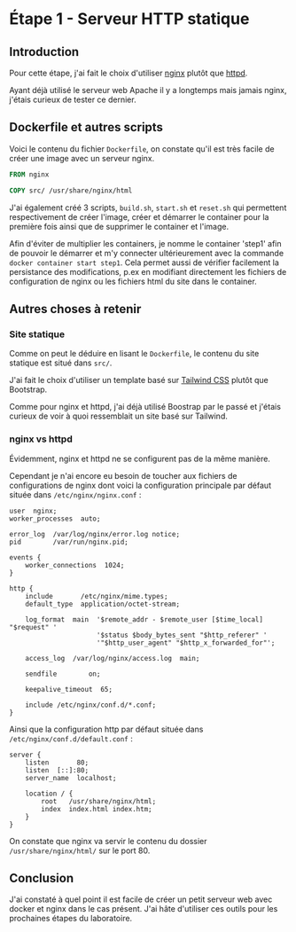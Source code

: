 # Étape 1 - Serveur HTTP statique

## Introduction
Pour cette étape, j'ai fait le choix d'utiliser [nginx](https://nginx.org/) plutôt que [httpd](https://httpd.apache.org/).

Ayant déjà utilisé le serveur web Apache il y a longtemps mais jamais nginx, j'étais curieux de tester ce dernier.

## Dockerfile et autres scripts
Voici le contenu du fichier `Dockerfile`, on constate qu'il est très facile de créer une image avec un serveur nginx.
```dockerfile
FROM nginx

COPY src/ /usr/share/nginx/html
```
J'ai également créé 3 scripts, `build.sh`, `start.sh` et `reset.sh` qui permettent respectivement de créer l'image, créer et démarrer le container pour la première fois ainsi que de supprimer le container et l'image.

Afin d'éviter de multiplier les containers, je nomme le container 'step1' afin de pouvoir le démarrer et m'y connecter ultérieurement avec la commande `docker container start step1`. Cela permet aussi de vérifier facilement la persistance des modifications, p.ex en modifiant directement les fichiers de configuration de nginx ou les fichiers html du site dans le container.

## Autres choses à retenir

### Site statique
Comme on peut le déduire en lisant le `Dockerfile`, le contenu du site statique est situé dans `src/`.

J'ai fait le choix d'utiliser un template basé sur [Tailwind CSS](https://tailwindcss.com/) plutôt que Bootstrap.

Comme pour nginx et httpd, j'ai déjà utilisé Boostrap par le passé et j'étais curieux de voir à quoi ressemblait un site basé sur Tailwind.

### nginx vs httpd
Évidemment, nginx et httpd ne se configurent pas de la même manière.

Cependant je n'ai encore eu besoin de toucher aux fichiers de configurations de nginx dont voici la configuration principale par défaut située dans `/etc/nginx/nginx.conf` :
```
user  nginx;
worker_processes  auto;

error_log  /var/log/nginx/error.log notice;
pid        /var/run/nginx.pid;

events {
    worker_connections  1024;
}

http {
    include       /etc/nginx/mime.types;
    default_type  application/octet-stream;

    log_format  main  '$remote_addr - $remote_user [$time_local] "$request" '
                      '$status $body_bytes_sent "$http_referer" '
                      '"$http_user_agent" "$http_x_forwarded_for"';

    access_log  /var/log/nginx/access.log  main;

    sendfile        on;

    keepalive_timeout  65;

    include /etc/nginx/conf.d/*.conf;
}
```
Ainsi que la configuration http par défaut située dans `/etc/nginx/conf.d/default.conf` :
```
server {
    listen       80;
    listen  [::]:80;
    server_name  localhost;

    location / {
        root   /usr/share/nginx/html;
        index  index.html index.htm;
    }
}
```
On constate que nginx va servir le contenu du dossier `/usr/share/nginx/html/` sur le port 80.

## Conclusion
J'ai constaté à quel point il est facile de créer un petit serveur web avec docker et nginx dans le cas présent. J'ai hâte d'utiliser ces outils pour les prochaines étapes du laboratoire.
